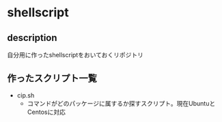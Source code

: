 # shellscript

## description

自分用に作ったshellscriptをおいておくリポジトリ

## 作ったスクリプト一覧

* cip.sh
  * コマンドがどのパッケージに属するか探すスクリプト。現在UbuntuとCentosに対応
